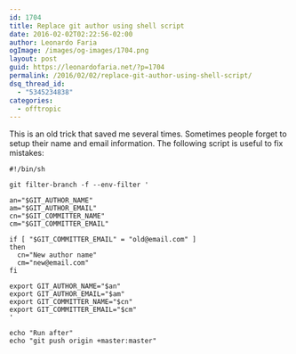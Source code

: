 ```yaml
---
id: 1704
title: Replace git author using shell script
date: 2016-02-02T02:22:56-02:00
author: Leonardo Faria
ogImage: /images/og-images/1704.png
layout: post
guid: https://leonardofaria.net/?p=1704
permalink: /2016/02/02/replace-git-author-using-shell-script/
dsq_thread_id:
  - "5345234838"
categories:
  - offtropic
---
```

This is an old trick that saved me several times. Sometimes people forget to setup their name and email information. The following script is useful to fix mistakes:

```shell
#!/bin/sh

git filter-branch -f --env-filter '

an="$GIT_AUTHOR_NAME"
am="$GIT_AUTHOR_EMAIL"
cn="$GIT_COMMITTER_NAME"
cm="$GIT_COMMITTER_EMAIL"

if [ "$GIT_COMMITTER_EMAIL" = "old@email.com" ]
then
  cn="New author name"
  cm="new@email.com"
fi

export GIT_AUTHOR_NAME="$an"
export GIT_AUTHOR_EMAIL="$am"
export GIT_COMMITTER_NAME="$cn"
export GIT_COMMITTER_EMAIL="$cm"
'

echo "Run after"
echo "git push origin +master:master"
```
